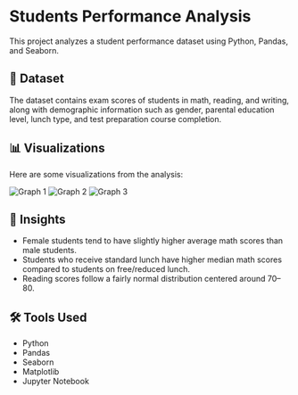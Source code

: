 # Students Performance Analysis

This project analyzes a student performance dataset using Python, Pandas, and Seaborn.

## 📂 Dataset
The dataset contains exam scores of students in math, reading, and writing, along with demographic information such as gender, parental education level, lunch type, and test preparation course completion.

## 📊 Visualizations
Here are some visualizations from the analysis:

![Graph 1](https://drive.google.com/file/d/1kjuJKu7s_k4Ohhcq-4u3M_GFIjeqvp2Y/view?usp=sharing)
![Graph 2](https://drive.google.com/file/d/1tgZYF6sc29-jMRbkgbBM8mn67SpP1RMR/view?usp=sharing)
![Graph 3](https://drive.google.com/file/d/1Rdt-zVi0edlgue6tldGApGOlW59ViIKj/view?usp=sharing)
## 📝 Insights
- Female students tend to have slightly higher average math scores than male students.
- Students who receive standard lunch have higher median math scores compared to students on free/reduced lunch.
- Reading scores follow a fairly normal distribution centered around 70–80.

## 🛠️ Tools Used
- Python
- Pandas
- Seaborn
- Matplotlib
- Jupyter Notebook
